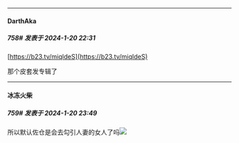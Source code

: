 
*****

####  DarthAka  
##### 758#       发表于 2024-1-20 22:31

[https://b23.tv/miqldeS](https://b23.tv/miqldeS)

那个皮套发专辑了


*****

####  冰冻火柴  
##### 759#       发表于 2024-1-20 23:49

所以默认佐仓是会去勾引人妻的女人了吗<img src="https://static.saraba1st.com/image/smiley/face2017/067.png" referrerpolicy="no-referrer">

